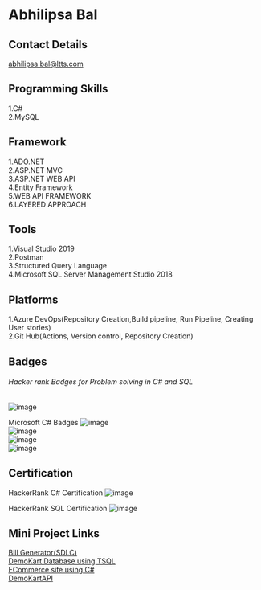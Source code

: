 # Abhilipsa Bal

## Contact Details
abhilipsa.bal@ltts.com
  
## Programming Skills
1.C# \
2.MySQL

## Framework
1.ADO.NET \
2.ASP.NET MVC \
3.ASP.NET WEB API \
4.Entity Framework \
5.WEB API FRAMEWORK\
6.LAYERED APPROACH

## Tools
1.Visual Studio 2019 \
2.Postman \
3.Structured Query Language \
4.Microsoft SQL Server Management Studio 2018 

## Platforms
1.Azure DevOps(Repository Creation,Build pipeline, Run Pipeline, Creating User stories) \
2.Git Hub(Actions, Version control, Repository Creation) 

## Badges
###### Hacker rank Badges for Problem solving in C# and SQL 
![image](https://user-images.githubusercontent.com/78849866/112252406-140e0680-8c83-11eb-9766-2b952bd5a64a.png) 

Microsoft C# Badges
![image](https://user-images.githubusercontent.com/78849866/112254520-c398a800-8c86-11eb-9b27-d5f587ef779f.png) \
![image](https://user-images.githubusercontent.com/78849866/112254553-d0b59700-8c86-11eb-944a-5aaead0d1657.png) \
![image](https://user-images.githubusercontent.com/78849866/112254579-da3eff00-8c86-11eb-9705-c4362a595381.png) \
![image](https://user-images.githubusercontent.com/78849866/112254620-e88d1b00-8c86-11eb-94e1-6a4ee4ed19ab.png) 


## Certification
HackerRank C# Certification
![image](https://user-images.githubusercontent.com/78849866/112254002-cfd03580-8c85-11eb-9cb3-2aacb87ea1cf.png) 

HackerRank SQL Certification
![image](https://user-images.githubusercontent.com/78849866/114157936-cdd2cb80-9941-11eb-82ed-164f0e468aa5.png)

##

## Mini Project Links
[Bill Generator(SDLC)](https://github.com/99003660/Bill_Generator.git) \
[DemoKart Database using TSQL](https://github.com/99003601/Demokart_DB.git) \
[ECommerce site using C#](https://github.com/99003601/DemoKart.git) \
[DemoKartAPI](https://abhilipsabal@dev.azure.com/abhilipsabal/DemoKartAPI/_git/DemoKartAPI)








